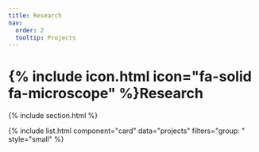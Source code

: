 ```yaml
---
title: Research
nav:
  order: 2
  tooltip: Projects
---
```


# {% include icon.html icon="fa-solid fa-microscope" %}Research

{% include section.html %}


{% include list.html component="card" data="projects" filters="group: " style="small" %}

